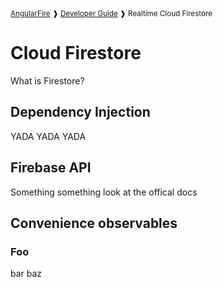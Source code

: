 <small>
<a href="https://github.com/angular/angularfire">AngularFire</a> &#10097; <a href="../README.md#developer-guide">Developer Guide</a> &#10097; Realtime Cloud Firestore
</small>

# Cloud Firestore

What is Firestore?

## Dependency Injection

YADA YADA YADA

## Firebase API

Something something look at the offical docs

## Convenience observables

### Foo

bar baz